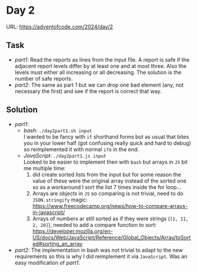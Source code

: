 # Day 2

URL: https://adventofcode.com/2024/day/2

## Task
* _part1_: Read the reports as lines from the input file. A report is safe if the adjacent report levels differ by at least one and at most three. Also the levels must either all increasing or all decreasing. The solution is the number of safe reports.
* _part2_: The same as part 1 but we can drop one bad element (any, not necessary the first) and see if the report is correct that way.

## Solution
* _part1_:
    * _bash_: `./day2part1.sh input`\
    I wanted to be fancy with `if` shorthand forms but as usual that bites you in your lower half (got confusing really quick and hard to debug) so reimplemented it with normal `if`s in the end.
    * _JavaScript_: `./day2part1.js input`\
    Looked to be easier to implement then with `bash` but arrays in `JS` bit me multiple time:
        1. did create sorted lists from the input but for some reason the value of these were the original array instead of the sorted one so as a workaround I sort the list 7 times inside the for loop...
        1. Arrays are objects in `JS` so comparing is not trivial, need to do `JSON.stringify` magic: https://www.freecodecamp.org/news/how-to-compare-arrays-in-javascript/
        1. Arrays of numbers ar still sorted as if they were strings (`[1, 11, 2, 20]`), needed to add a compare function to sort: https://developer.mozilla.org/en-US/docs/Web/JavaScript/Reference/Global_Objects/Array/toSorted#sorting_an_array
* _part2_: The implementation in bash was not trivial to adapt to the new requirements so this is why I did reimplement it via `JavaScript`. Was an easy modification of _part1_. 

